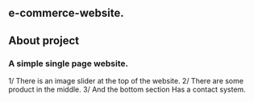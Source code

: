 ## e-commerce-website.

## About project
### A simple single page website.

1/ There is an image slider at the top of the website.
2/ There are some product in the middle.
3/ And the bottom section Has a contact system.